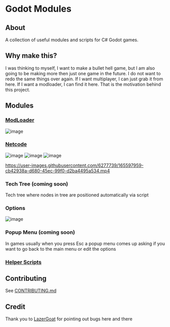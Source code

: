 # Godot Modules
## About
A collection of useful modules and scripts for C# Godot games.

## Why make this?
I was thinking to myself, I want to make a bullet hell game, but I am also going to be making more then just one game in the future. I do not want to redo the same things over again. If I want multiplayer, I can just grab it from here. If I want a modloader, I can find it here. That is the motivation behind this project.

## Modules
### [ModLoader](https://github.com/valkyrienyanko/GodotModules/blob/main/.github/MOD_LOADER.md)
![image](https://user-images.githubusercontent.com/6277739/162651881-b8f98aa5-da2a-4499-b4dd-737a64dec4a9.png)  

### [Netcode](https://github.com/valkyrienyanko/GodotModules/blob/main/.github/NETCODE.md)
![image](https://user-images.githubusercontent.com/6277739/164528687-8ce3891f-2aa2-4c43-b9d2-404620aefad2.png)
![image](https://user-images.githubusercontent.com/6277739/164519290-fcd96048-3267-4278-bbd9-34bd7c0a86c0.png)
![image](https://user-images.githubusercontent.com/6277739/164519339-a23cc3be-29dd-4df8-ad3b-e975508f5ec8.png)

https://user-images.githubusercontent.com/6277739/165597959-cb42938a-d680-45ec-99f0-d2ba4495a534.mp4

### Tech Tree (coming soon)
Tech tree where nodes in tree are positioned automatically via script

### Options
![image](https://user-images.githubusercontent.com/6277739/163117944-e350b70c-aaaa-426f-8719-3c28648d5747.png)  

### Popup Menu (coming soon)
In games usually when you press Esc a popup menu comes up asking if you want to go back to the main menu or edit the options

### [Helper Scripts](https://github.com/valkyrienyanko/GodotModules/blob/main/.github/UTILITY_SCRIPTS.md)

## Contributing
See [CONTRIBUTING.md](https://github.com/valkyrienyanko/GodotModules/blob/main/.github/CONTRIBUTING.md)

## Credit
Thank you to [LazerGoat](https://github.com/LazerGoat) for pointing out bugs here and there
